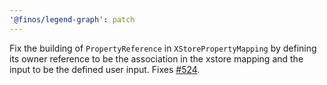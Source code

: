 ```yaml
---
'@finos/legend-graph': patch
---
```


Fix the building of `PropertyReference` in `XStorePropertyMapping` by defining its owner reference to be the association in the xstore mapping and the input to be the defined user input. Fixes [#524](https://github.com/finos/legend-studio/issues/524).
